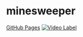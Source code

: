 # minesweeper
[GitHub Pages](https://ligibaek.github.io/minesweeper-p5.js/)
[![Video Label](http://img.youtube.com/vi/LFU5ZlrR21E/0.jpg)](https://youtu.be/LFU5ZlrR21E?t=0s)
